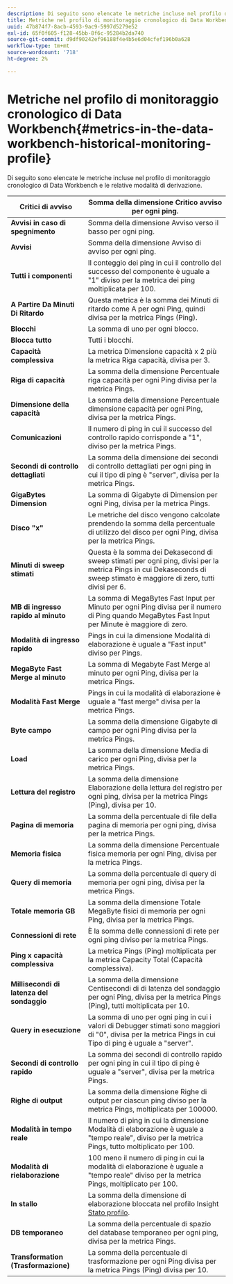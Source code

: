 ```yaml
---
description: Di seguito sono elencate le metriche incluse nel profilo di monitoraggio cronologico di Data Workbench e le relative modalità di derivazione.
title: Metriche nel profilo di monitoraggio cronologico di Data Workbench
uuid: 47b874f7-8acb-4593-9ac9-5997d5279e52
exl-id: 65f0f605-f128-45bb-8f6c-95284b2da740
source-git-commit: d9df90242ef96188f4e4b5e6d04cfef196b0a628
workflow-type: tm+mt
source-wordcount: '718'
ht-degree: 2%

---
```


# Metriche nel profilo di monitoraggio cronologico di Data Workbench{#metrics-in-the-data-workbench-historical-monitoring-profile}

Di seguito sono elencate le metriche incluse nel profilo di monitoraggio cronologico di Data Workbench e le relative modalità di derivazione.

| **Critici di avviso** | Somma della dimensione Critico avviso per ogni ping. |
|---|---|
| **Avvisi in caso di spegnimento** | Somma della dimensione Avviso verso il basso per ogni ping. |
| **Avvisi** | Somma della dimensione Avviso di avviso per ogni ping. |
| **Tutti i componenti** | Il conteggio dei ping in cui il controllo del successo del componente è uguale a &quot;1&quot; diviso per la metrica dei ping moltiplicata per 100. |
| **A Partire Da Minuti Di Ritardo** | Questa metrica è la somma dei Minuti di ritardo come A per ogni Ping, quindi divisa per la metrica Pings (Ping). |
| **Blocchi** | La somma di uno per ogni blocco. |
| **Blocca tutto** | Tutti i blocchi. |
| **Capacità complessiva** | La metrica Dimensione capacità x 2 più la metrica Riga capacità, divisa per 3. |
| **Riga di capacità** | La somma della dimensione Percentuale riga capacità per ogni Ping divisa per la metrica Pings. |
| **Dimensione della capacità** | La somma della dimensione Percentuale dimensione capacità per ogni Ping, divisa per la metrica Pings. |
| **Comunicazioni** | Il numero di ping in cui il successo del controllo rapido corrisponde a &quot;1&quot;, diviso per la metrica Pings. |
| **Secondi di controllo dettagliati** | La somma della dimensione dei secondi di controllo dettagliati per ogni ping in cui il tipo di ping è &quot;server&quot;, divisa per la metrica Pings. |
| **GigaBytes Dimension** | La somma di Gigabyte di Dimension per ogni Ping, divisa per la metrica Pings. |
| **Disco &quot;x&quot;** | Le metriche del disco vengono calcolate prendendo la somma della percentuale di utilizzo del disco per ogni Ping, divisa per la metrica Pings. |
| **Minuti di sweep stimati** | Questa è la somma dei Dekasecond di sweep stimati per ogni ping, divisi per la metrica Pings in cui Dekaseconds di sweep stimato è maggiore di zero, tutti divisi per 6. |
| **MB di ingresso rapido al minuto** | La somma di MegaBytes Fast Input per Minuto per ogni Ping divisa per il numero di Ping quando MegaBytes Fast Input per Minute è maggiore di zero. |
| **Modalità di ingresso rapido** | Pings in cui la dimensione Modalità di elaborazione è uguale a &quot;Fast input&quot; diviso per Pings. |
| **MegaByte Fast Merge al minuto** | La somma di Megabyte Fast Merge al minuto per ogni Ping, divisa per la metrica Pings. |
| **Modalità Fast Merge** | Pings in cui la modalità di elaborazione è uguale a &quot;fast merge&quot; divisa per la metrica Pings. |
| **Byte campo** | La somma della dimensione Gigabyte di campo per ogni Ping divisa per la metrica Pings. |
| **Load** | La somma della dimensione Media di carico per ogni Ping, divisa per la metrica Pings. |
| **Lettura del registro** | La somma della dimensione Elaborazione della lettura del registro per ogni ping, divisa per la metrica Pings (Ping), divisa per 10. |
| **Pagina di memoria** | La somma della percentuale di file della pagina di memoria per ogni ping, divisa per la metrica Pings. |
| **Memoria fisica** | La somma della dimensione Percentuale fisica memoria per ogni Ping, divisa per la metrica Pings. |
| **Query di memoria** | La somma della percentuale di query di memoria per ogni ping, divisa per la metrica Pings. |
| **Totale memoria GB** | La somma della dimensione Totale MegaByte fisici di memoria per ogni Ping, divisa per la metrica Pings. |
| **Connessioni di rete** | È la somma delle connessioni di rete per ogni ping diviso per la metrica Pings. |
| **Ping x capacità complessiva** | La metrica Pings (Ping) moltiplicata per la metrica Capacity Total (Capacità complessiva). |
| **Millisecondi di latenza del sondaggio** | La somma della dimensione Centisecondi di di latenza del sondaggio per ogni Ping, divisa per la metrica Pings (Ping), tutti moltiplicata per 10. |
| **Query in esecuzione** | La somma di uno per ogni ping in cui i valori di Debugger stimati sono maggiori di &quot;0&quot;, divisa per la metrica Pings in cui Tipo di ping è uguale a &quot;server&quot;. |
| **Secondi di controllo rapido** | La somma dei secondi di controllo rapido per ogni ping in cui il tipo di ping è uguale a &quot;server&quot;, divisa per la metrica Pings. |
| **Righe di output** | La somma della dimensione Righe di output per ciascun ping diviso per la metrica Pings, moltiplicata per 100000. |
| **Modalità in tempo reale** | Il numero di ping in cui la dimensione Modalità di elaborazione è uguale a &quot;tempo reale&quot;, diviso per la metrica Pings, tutto moltiplicato per 100. |
| **Modalità di rielaborazione** | 100 meno il numero di ping in cui la modalità di elaborazione è uguale a &quot;tempo reale&quot; diviso per la metrica Pings, moltiplicato per 100. |
| **In stallo** | La somma della dimensione di elaborazione bloccata nel profilo Insight [Stato profilo](../../../home/monitoring-installation/monitoring-appendix/monitoring-profile-status.md#concept-d4cd7da41c8a42bab4aea25418264e64). |
| **DB temporaneo** | La somma della percentuale di spazio del database temporaneo per ogni ping, divisa per la metrica Pings. |
| **Transformation (Trasformazione)** | La somma della percentuale di trasformazione per ogni Ping divisa per la metrica Pings (Ping) divisa per 10. |
